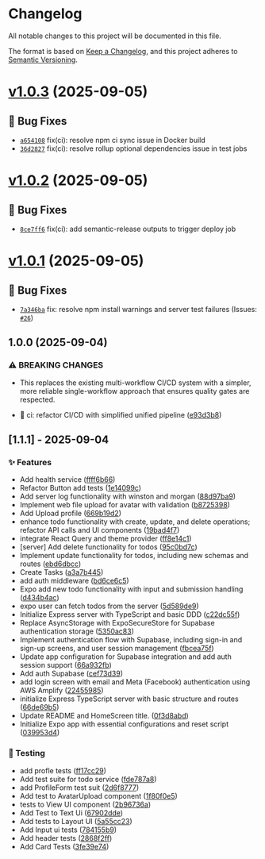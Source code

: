 # Changelog

All notable changes to this project will be documented in this file.

The format is based on [Keep a Changelog](https://keepachangelog.com/en/1.0.0/),
and this project adheres to [Semantic Versioning](https://semver.org/spec/v2.0.0.html).


# [v1.0.3](https://github.com/warteamx/lab1-todoApp/compare/v1.0.2...v1.0.3) (2025-09-05)

## 🐛 Bug Fixes
- [`a654108`](https://github.com/warteamx/lab1-todoApp/commit/a654108)  fix(ci): resolve npm ci sync issue in Docker build 
- [`36d2827`](https://github.com/warteamx/lab1-todoApp/commit/36d2827)  fix(ci): resolve rollup optional dependencies issue in test jobs

# [v1.0.2](https://github.com/warteamx/lab1-todoApp/compare/v1.0.1...v1.0.2) (2025-09-05)

## 🐛 Bug Fixes
- [`8ce7ff6`](https://github.com/warteamx/lab1-todoApp/commit/8ce7ff6)  fix(ci): add semantic-release outputs to trigger deploy job

# [v1.0.1](https://github.com/warteamx/lab1-todoApp/compare/v1.0.0...v1.0.1) (2025-09-05)

## 🐛 Bug Fixes
- [`7a346ba`](https://github.com/warteamx/lab1-todoApp/commit/7a346ba)  fix: resolve npm install warnings and server test failures (Issues: [`#26`](https://github.com/warteamx/lab1-todoApp/issues/26))

## 1.0.0 (2025-09-04)

### ⚠ BREAKING CHANGES

* This replaces the existing multi-workflow CI/CD system with a simpler,
more reliable single-workflow approach that ensures quality gates are respected.

* 🚀 ci: refactor CI/CD with simplified unified pipeline ([e93d3b8](https://github.com/warteamx/lab1-todoApp/commit/e93d3b88cee9b2aa8da537e0144864971ecd12ac))

## [1.1.1] - 2025-09-04

### ✨ Features

- Add health service ([ffff6b66](../../commit/ffff6b6620f0674133f50bbed2cf4367b905496b))
- Refactor Button add tests ([1e14099c](../../commit/1e14099ca7dbfd859de2011bb4123b89efc0f55a))
- Add server log functionality with winston and morgan ([88d97ba9](../../commit/88d97ba9669bca4ed1a632fbb01a005f6169bf4e))
- Implement web file upload for avatar with validation ([b8725398](../../commit/b87253987973f01a6a086847c5943331dcc3b95d))
- Add Upload profile ([669b19d2](../../commit/669b19d2676268ac20dca4416f06122d3a28ecd2))
- enhance todo functionality with create, update, and delete operations; refactor API calls and UI components ([19bad4f7](../../commit/19bad4f75533ca962a7aa8fc0134565813743475))
- integrate React Query and theme provider ([ff8e14c1](../../commit/ff8e14c1d74a536129db69076e34ef3326e1fcd8))
- [server] Add delete functionality for todos ([95c0bd7c](../../commit/95c0bd7cdea2bac39054e4a83b26294b42116e24))
- Implement update functionality for todos, including new schemas and routes ([ebd6dbcc](../../commit/ebd6dbcc9ec48817c7ed3f70ea48a5fb6c3f78f0))
- Create Tasks ([a3a7b445](../../commit/a3a7b44580d0b415e2e302f653d254187c2118ac))
- add auth middleware ([bd6ce6c5](../../commit/bd6ce6c57dc8a542451d8b6e3da85f4e3cb07a79))
- Expo add new todo functionality with input and submission handling ([d434b4ac](../../commit/d434b4ac6e449af6dff43923c85d406c738df4ff))
- expo user can fetch todos from the server ([5d589de9](../../commit/5d589de9ec368780a96035022aec1a07beb79593))
- Initialize Express server with TypeScript and basic DDD ([c22dc55f](../../commit/c22dc55f4c5b9a77c099f44846e09f032d1d2dee))
- Replace AsyncStorage with ExpoSecureStore for Supabase authentication storage ([5350ac83](../../commit/5350ac83ba8bee90da6b74f2bdc9b0060641a3aa))
- Implement authentication flow with Supabase, including sign-in and sign-up screens, and user session management ([fbcea75f](../../commit/fbcea75ffe9e70dad6118e75c1ec9ffb6b3b2779))
- Update app configuration for Supabase integration and add auth session support ([66a932fb](../../commit/66a932fb1260eea9b5b24316e8b4adf4f8debcf4))
- Add auth Supabase ([cef73d39](../../commit/cef73d398312a50063228d27e2b2bb6cdc9df622))
- add login screen with email and Meta (Facebook) authentication using AWS Amplify ([22455985](../../commit/22455985d6791ed857b06013881bb27ad1a38692))
- initialize Express TypeScript server with basic structure and routes ([66de69b5](../../commit/66de69b5eb65540027eb68063296b2c8b0845d9d))
- Update README and HomeScreen title. ([0f3d8abd](../../commit/0f3d8abdb13c82600b097095fbd5b0221ba0a55b))
- Initialize Expo app with essential configurations and reset script ([039953d4](../../commit/039953d4f75901a3f906599ffb77ed61614e9152))

### 🧪 Testing

- add profle tests ([ff17cc29](../../commit/ff17cc296aeba5d48d88b29efb430a23a310db6b))
- Add test suite for todo service ([fde787a8](../../commit/fde787a8009af2207bc37a7a7cb9bfd1a6a9cf7b))
- add ProfileForm test suit ([2d6f8777](../../commit/2d6f87776ef3ffb9df9fa3645e1b34d78714d1b3))
- Add test to AvatarUpload component ([1f80f0e5](../../commit/1f80f0e5adc0a9d16d3f1b584ab7cf6fc519480d))
- tests to View UI component ([2b96736a](../../commit/2b96736a3078016c805b1aab7e681e06631d0c3a))
- Add Test to Text Ui ([67902dde](../../commit/67902ddefd2527d6e2553b3069f0279f10b3f117))
- Add tests to Layout UI ([5a55cc23](../../commit/5a55cc23edcd5253a7f553277da7ee737a8391b4))
- Add Input ui tests ([784155b9](../../commit/784155b94cd20609888e6896044bf03a3c1eb6b4))
- Add header tests ([2868f2ff](../../commit/2868f2fffb577779ab8975b3b2625f9b6c57a1bf))
- Add Card Tests ([3fe39e74](../../commit/3fe39e748e988d5c168195c653de56fe631cc1d4))
